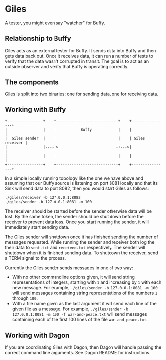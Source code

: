 # Giles

A tester, you might even say "watcher" for Buffy.

## Relationship to Buffy

Giles acts as an external tester for Buffy. It sends data into Buffy and then
gets data back out. Once it receives data, it can run a number of tests to
verify that the data wasn't corrupted in transit. The goal is to act as an
outside observer and verify that Buffy is operating correctly.

## The components

Giles is split into two binaries: one for sending data, one for receiving data.

## Working with Buffy

```
+----------------+    +----------------------------+    +----------------+
|                |    |           Buffy            |    |                |
|  Giles sender  |    |                            |    | Giles receiver |
|                |----+>                          -+--->|                |
|                |    |                            |    |                |
+----------------+    +----------------------------+    +----------------+
```

In a simple locally running topology like the one we have above
and assuming that our Buffy source is listening on port 8081 locally
and that its Sink will send data to port 8082, then you would
start Giles as follows:

```
./giles/receiver -b 127.0.0.1:8082
./giles/sender -b 127.0.0.1:8081 -m 100
```

The receiver should be started before the sender otherwise data will be lost. By
the same token, the sender should be shut down before the receiver to prevent
data loss. Once you start running the sender, it will immediately start
sending data.

The Giles sender will shutdown once it has finished sending the number of
messages requested. While running the sender and receiver both log the their
data to `sent.txt` and `received.txt` respectively. The sender will shutdown
when it is finished sending data. To shutdown the receiver, send a TERM signal
to the process. 

Currently the Giles sender sends messages in one of two way:

- With no other commandline options given, it will send string
  representations of integers, starting with `1` and increasing by `1`
  with each new message. For example, `./giles/sender -b 127.0.0.1:8081
  -m 100` will send messages containing string representations of the
  numbers `1` through `100`.
- With a file name given as the last argument it will send each line
  of the given file as a message. For example, `./giles/sender
  -b 127.0.0.1:8081 -m 100 -f war-and-peace.txt` will send messages containing
  each of the first 100 lines of the file `war-and-peace.txt`.

## Working with Dagon

If you are coordinating Giles with Dagon, then Dagon will handle passing the
correct command line arguments. See Dagon README for instructions.

